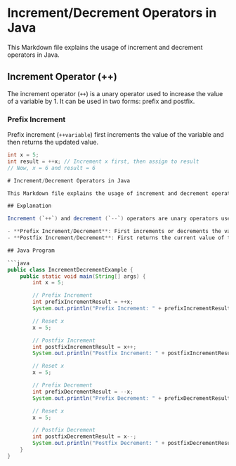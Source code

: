 # Increment/Decrement Operators in Java

This Markdown file explains the usage of increment and decrement operators in Java.

## Increment Operator (++)

The increment operator (`++`) is a unary operator used to increase the value of a variable by 1. It can be used in two forms: prefix and postfix.

### Prefix Increment

Prefix increment (`++variable`) first increments the value of the variable and then returns the updated value.

```java
int x = 5;
int result = ++x; // Increment x first, then assign to result
// Now, x = 6 and result = 6

# Increment/Decrement Operators in Java

This Markdown file explains the usage of increment and decrement operators in Java.

## Explanation

Increment (`++`) and decrement (`--`) operators are unary operators used to increase or decrease the value of a variable by 1, respectively. They can be used in prefix or postfix form.

- **Prefix Increment/Decrement**: First increments or decrements the value of the variable and then returns the updated value.
- **Postfix Increment/Decrement**: First returns the current value of the variable and then increments or decrements it.

## Java Program

```java
public class IncrementDecrementExample {
    public static void main(String[] args) {
        int x = 5;

        // Prefix Increment
        int prefixIncrementResult = ++x;
        System.out.println("Prefix Increment: " + prefixIncrementResult); // Output: 6

        // Reset x
        x = 5;

        // Postfix Increment
        int postfixIncrementResult = x++;
        System.out.println("Postfix Increment: " + postfixIncrementResult); // Output: 5 (x is incremented after assigning to postfixIncrementResult)

        // Reset x
        x = 5;

        // Prefix Decrement
        int prefixDecrementResult = --x;
        System.out.println("Prefix Decrement: " + prefixDecrementResult); // Output: 4

        // Reset x
        x = 5;

        // Postfix Decrement
        int postfixDecrementResult = x--;
        System.out.println("Postfix Decrement: " + postfixDecrementResult); // Output: 5 (x is decremented after assigning to postfixDecrementResult)
    }
}
